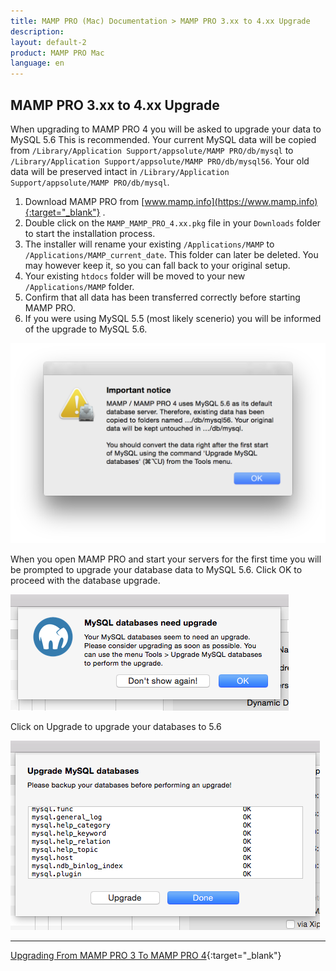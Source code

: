 ```yaml
---
title: MAMP PRO (Mac) Documentation > MAMP PRO 3.xx to 4.xx Upgrade
description: 
layout: default-2
product: MAMP PRO Mac
language: en
---
```


## MAMP PRO 3.xx to 4.xx Upgrade

When upgrading to MAMP PRO 4 you will be asked to upgrade your data to MySQL 5.6 This is recommended. Your current MySQL data will be copied from `/Library/Application Support/appsolute/MAMP PRO/db/mysql` to  `/Library/Application Support/appsolute/MAMP PRO/db/mysql56`. Your old data will be preserved intact in  `/Library/Application Support/appsolute/MAMP PRO/db/mysql`.

1. Download MAMP PRO from [www.mamp.info](https://www.mamp.info){:target="_blank"} .
2. Double click on the `MAMP_MAMP_PRO_4.xx.pkg` file in your `Downloads` folder to start the installation process.
3. The installer will rename your existing `/Applications/MAMP` to `/Applications/MAMP_current_date`. This folder can later be deleted. You may however keep it, so you can fall back to your original setup.
4. Your existing `htdocs` folder will be moved to your new `/Applications/MAMP` folder.
5. Confirm that all data has been transferred correctly before starting MAMP PRO.
6. If you were using MySQL 5.5 (most likely scenerio) you will be informed of the upgrade to MySQL 5.6. 

![MAMP](/en/MAMP-PRO-Mac/Installation/MAMP-PRO-3xx-4xx-Upgrade/UpgradeMySQLNotice.png)

When you open MAMP PRO and start your servers for the first time you will be prompted to upgrade your database data to MySQL 5.6. Click OK to proceed with the database upgrade. 

![MAMP](/en/MAMP-PRO-Mac/Installation/MAMP-PRO-3xx-4xx-Upgrade/UpgradeInfo.png)

Click on Upgrade to upgrade your databases to 5.6

![MAMP](/en/MAMP-PRO-Mac/Installation/MAMP-PRO-3xx-4xx-Upgrade/UpgradeDatabases.png)

---

<i class="fa fa-play-circle-o fa-lg" aria-hidden="true"></i> [Upgrading From MAMP PRO 3 To MAMP PRO 4](https://www.youtube.com/watch?v=OoBnH29AAi8){:target="_blank"}
